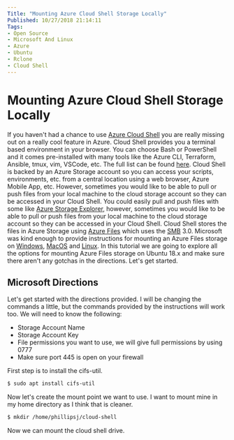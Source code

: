 ```yaml
---
Title: "Mounting Azure Cloud Shell Storage Locally"
Published: 10/27/2018 21:14:11
Tags: 
- Open Source
- Microsoft And Linux
- Azure
- Ubuntu
- Rclone
- Cloud Shell
---
```

# Mounting Azure Cloud Shell Storage Locally

If you haven't had a chance to use [Azure Cloud Shell](https://docs.microsoft.com/en-us/azure/cloud-shell/overview) you are really missing out on a really cool feature in Azure. Cloud Shell provides you a terminal based environment in your browser. You can choose Bash or PowerShell and it comes pre-installed with many tools like the Azure CLI, Terraform, Ansible, tmux, vim, VSCode, etc. The full list can be found [here](https://docs.microsoft.com/en-us/azure/cloud-shell/features#tools). Cloud Shell is backed by an Azure Storage account so you can access your scripts, environments, etc. from a central location using a web browser, Azure Mobile App, etc. However, sometimes you would like to be able to pull or push files from your local machine to the cloud storage account so they can be accessed in your Cloud Shell. You could easily pull and push files with some like [Azure Storage Explorer](https://azure.microsoft.com/en-us/features/storage-explorer/), however, sometimes you would like to be able to pull or push files from your local machine to the cloud storage account so they can be accessed in your Cloud Shell. Cloud Shell stores the files in Azure Storage using [Azure Files](https://docs.microsoft.com/en-us/azure/storage/files/storage-files-introduction) which uses the [SMB](https://en.wikipedia.org/wiki/Server_Message_Block) 3.0. Microsoft was kind enough to provide instructions for mounting an Azure Files storage on [Windows](https://docs.microsoft.com/en-us/azure/storage/files/storage-how-to-use-files-windows), [MacOS](https://docs.microsoft.com/en-us/azure/storage/files/storage-how-to-use-files-mac) and [Linux](https://docs.microsoft.com/en-us/azure/storage/files/storage-how-to-use-files-linux). In this tutorial we are going to explore all the options for mounting Azure Files storage on Ubuntu 18.x and make sure there aren't any gotchas in the directions.  Let's get started.

## Microsoft Directions

Let's get started with the directions provided. I will be changing the commands a little, but the commands provided by the instructions will work too. We will need to know the following:

* Storage Account Name
* Storage Account Key
* File permissions you want to use, we will give full permissions by using 0777
* Make sure port 445 is open on your firewall

First step is to install the cifs-util.

```Bash
$ sudo apt install cifs-util
```

Now let's create the mount point we want to use. I want to mount mine in my home directory as I think that is cleaner.

```Bash
$ mkdir /home/phillipsj/cloud-shell
```

Now we can mount the cloud shell drive.

```Bash

```

